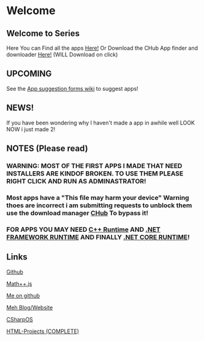 # Welcome


## Welcome to Series

Here You can Find all the apps [Here!](https://github.com/Elijah629/CSeries/tree/main/APPS) Or Download the CHub App finder and downloader [Here!](https://github.com/Elijah629/CSeries/raw/main/APPS/CHub/CHub%20Setup.exe) (WILL Download on click)

## UPCOMING

See the [App suggestion forms wiki](https://github.com/Elijah629/CSeries/wiki/FORUMS!) to suggest apps!

## NEWS!

If you have been wondering why I haven't made a app in awhile well LOOK NOW i just made 2!

## NOTES (Please read)

### WARNING: MOST OF THE FIRST APPS I MADE THAT NEED INSTALLERS ARE KINDOF BROKEN. TO USE THEM PLEASE RIGHT CLICK AND RUN AS ADMINASTRATOR!

### Most apps have a "This file may harm your device" Warning thoes are incorrect i am submitting requests to unblock them use the download manager [CHub](https://github.com/Elijah629/CSeries/raw/main/APPS/CHub/CHub%20Setup.exe) To bypass it!

### FOR APPS YOU MAY NEED [C++ Runtime](https://support.microsoft.com/en-us/help/2977003/the-latest-supported-visual-c-downloads) AND [.NET FRAMEWORK RUNTIME](https://dotnet.microsoft.com/download/dotnet-framework) AND FINALLY [.NET CORE RUNTIME](https://dotnet.microsoft.com/download/dotnet-core)!

## Links

[Github](https://github.com/Elijah629/CSeries)

[Math++.js](https://github.com/Elijah629/Mathplusplus.js)

[Me on github](https://github.com/Elijah629)

[Meh Blog/Website](https://elijah629.wixsite.com/elijah629)

[CSharpOS](https://github.com/Elijah629/CSharpOS)

[HTML-Projects (COMPLETE)](https://elijah629.github.io/HTMLPROJECTS/MainP/index.html)

